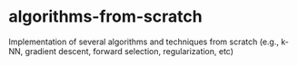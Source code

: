 # algorithms-from-scratch
Implementation of several algorithms and techniques from scratch (e.g., k-NN, gradient descent, forward selection, regularization, etc)
